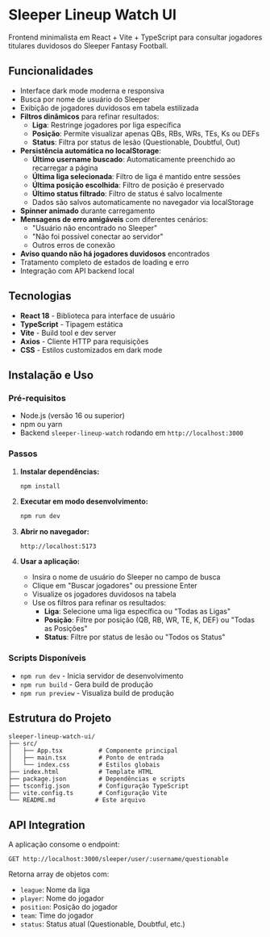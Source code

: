 # Sleeper Lineup Watch UI

Frontend minimalista em React + Vite + TypeScript para consultar jogadores titulares duvidosos do Sleeper Fantasy Football.

## Funcionalidades

- Interface dark mode moderna e responsiva
- Busca por nome de usuário do Sleeper
- Exibição de jogadores duvidosos em tabela estilizada
- **Filtros dinâmicos** para refinar resultados:
  - **Liga**: Restringe jogadores por liga específica
  - **Posição**: Permite visualizar apenas QBs, RBs, WRs, TEs, Ks ou DEFs
  - **Status**: Filtra por status de lesão (Questionable, Doubtful, Out)
- **Persistência automática no localStorage**:
  - **Último username buscado**: Automaticamente preenchido ao recarregar a página
  - **Última liga selecionada**: Filtro de liga é mantido entre sessões
  - **Última posição escolhida**: Filtro de posição é preservado
  - **Último status filtrado**: Filtro de status é salvo localmente
  - Dados são salvos automaticamente no navegador via localStorage
- **Spinner animado** durante carregamento
- **Mensagens de erro amigáveis** com diferentes cenários:
  - "Usuário não encontrado no Sleeper"
  - "Não foi possível conectar ao servidor"
  - Outros erros de conexão
- **Aviso quando não há jogadores duvidosos** encontrados
- Tratamento completo de estados de loading e erro
- Integração com API backend local

## Tecnologias

- **React 18** - Biblioteca para interface de usuário
- **TypeScript** - Tipagem estática
- **Vite** - Build tool e dev server
- **Axios** - Cliente HTTP para requisições
- **CSS** - Estilos customizados em dark mode

## Instalação e Uso

### Pré-requisitos

- Node.js (versão 16 ou superior)
- npm ou yarn
- Backend `sleeper-lineup-watch` rodando em `http://localhost:3000`

### Passos

1. **Instalar dependências:**
   ```bash
   npm install
   ```

2. **Executar em modo desenvolvimento:**
   ```bash
   npm run dev
   ```

3. **Abrir no navegador:**
   ```
   http://localhost:5173
   ```

4. **Usar a aplicação:**
   - Insira o nome de usuário do Sleeper no campo de busca
   - Clique em "Buscar jogadores" ou pressione Enter
   - Visualize os jogadores duvidosos na tabela
   - Use os filtros para refinar os resultados:
     - **Liga**: Selecione uma liga específica ou "Todas as Ligas"
     - **Posição**: Filtre por posição (QB, RB, WR, TE, K, DEF) ou "Todas as Posições"
     - **Status**: Filtre por status de lesão ou "Todos os Status"

### Scripts Disponíveis

- `npm run dev` - Inicia servidor de desenvolvimento
- `npm run build` - Gera build de produção
- `npm run preview` - Visualiza build de produção

## Estrutura do Projeto

```
sleeper-lineup-watch-ui/
├── src/
│   ├── App.tsx          # Componente principal
│   ├── main.tsx         # Ponto de entrada
│   └── index.css        # Estilos globais
├── index.html           # Template HTML
├── package.json         # Dependências e scripts
├── tsconfig.json        # Configuração TypeScript
├── vite.config.ts       # Configuração Vite
└── README.md           # Este arquivo
```

## API Integration

A aplicação consome o endpoint:
```
GET http://localhost:3000/sleeper/user/:username/questionable
```

Retorna array de objetos com:
- `league`: Nome da liga
- `player`: Nome do jogador
- `position`: Posição do jogador
- `team`: Time do jogador
- `status`: Status atual (Questionable, Doubtful, etc.)